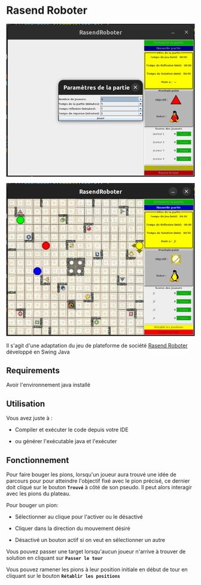# Rasend Roboter

![preview](./preview1.png)

![preview](./preview2.png)

Il s'agit d'une adaptation du jeu de plateforme de société [Rasend Roboter](https://fr.wikipedia.org/wiki/Ricochet_Robots) développé en Swing Java

## Requirements

Avoir l'environnement java installé

## Utilisation

Vous avez juste à :

* Compiler et exécuter le code depuis votre IDE

* ou générer l'exécutable java et l'exécuter

## Fonctionnement

Pour faire bouger les pions, lorsqu'un joueur aura trouvé une idée de parcours
pour pour atteindre l'objectif fixé avec le pion précisé, ce dernier doit cliqué
sur le bouton **`Trouvé`** à côté de son pseudo. Il peut alors interagir avec
les pions du plateau.

Pour bouger un pion:

* Sélectionner au clique pour l'activer ou le désactivé

* Cliquer dans la direction du mouvement désiré

* Désactivé un bouton actif si on veut en sélectionner un autre

Vous pouvez passer une target lorsqu'aucun joueur n'arrive à trouver de solution
en cliquant sur **`Passer le tour`**

Vous pouvez ramener les pions à leur position initiale en début de tour en
cliquant sur le bouton **`Rétablir les positions`**
